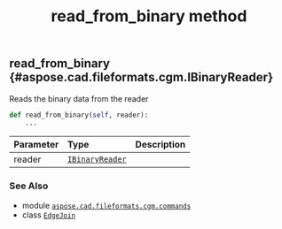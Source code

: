 ﻿---
title: read_from_binary method
second_title: Aspose.CAD for Python via .NET API References
description: 
type: docs
weight: 20
url: /python-net/aspose.cad.fileformats.cgm.commands/edgejoin/read_from_binary/
is_root: false
---

## read_from_binary {#aspose.cad.fileformats.cgm.IBinaryReader}

Reads the binary data from the reader



```python
def read_from_binary(self, reader):
    ...
```


| Parameter | Type | Description |
| :- | :- | :- |
| reader | [`IBinaryReader`](/cad/python-net/aspose.cad.fileformats.cgm/ibinaryreader) |  |



### See Also
* module [`aspose.cad.fileformats.cgm.commands`](../../)
* class [`EdgeJoin`](/cad/python-net/aspose.cad.fileformats.cgm.commands/edgejoin)
